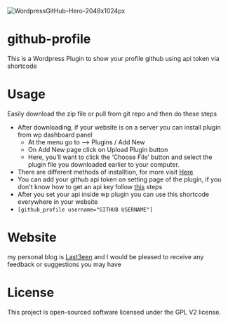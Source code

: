 ![WordpressGitHub-Hero-2048x1024px](https://github.com/user-attachments/assets/ab1b4717-49c6-4ea2-b77a-ea3ff61210b6)

# github-profile
This is a Wordpress Plugin to show your profile github using api token via shortcode

# Usage
Easily download the zip file or pull from git repo and then do these steps
<ul>
  <li>
    After downloading, if your website is on a server you can install plugin from wp dashboard panel
     <ul>
       <li>At the menu go to --> Plugins / Add New </li>
       <li>On Add New page click on Upload Plugin button</li>
       <li>Here, you’ll want to click the ‘Choose File’ button and select the plugin file you downloaded earlier to your computer.</li>
     </ul>
  </li>
  <li>There are different methods of installtion, for more visit <a href="https://www.wpbeginner.com/beginners-guide/step-by-step-guide-to-install-a-wordpress-plugin-for-beginners/#aioseo-install-a-plugin-using-the-wordpress-admin-plugin-upload">Here</a></li>
  <li>You can add your github api token on setting page of the plugin, if you don't know how to get an api key follow <a href="https://github.com/settings/tokens">this</a> steps</li>
  <li>After you set your api inside wp plugin you can use this shortcode everywhere in your website</li>
  <li><code>[github_profile username="GITHUB USERNAME"]</code></li>
</ul>

# Website
my personal blog is <a href="https://last3een.ir">Last3een</a> and I would be pleased to receive any feedback or suggestions you may have

# License
This project is open-sourced software licensed under the GPL V2 license.

